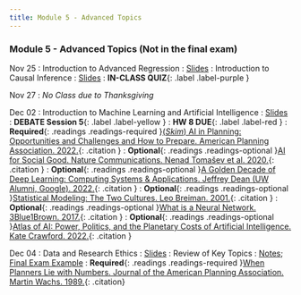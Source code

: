 ```yaml
---
title: Module 5 - Advanced Topics
---
```

### Module 5 - Advanced Topics (Not in the final exam)

Nov 25
: Introduction to Advanced Regression
  : [Slides](#)
: Introduction to Causal Inference
  : [Slides](#)
: **IN-CLASS QUIZ**{: .label .label-purple }

Nov 27
: *No Class due to Thanksgiving*

Dec 02
: Introduction to Machine Learning and Artificial Intelligence
  : [Slides](#)
: **DEBATE Session 5**{: .label .label-yellow }
: **HW 8 DUE**{: .label .label-red }
: **Required**{: .readings .readings-required }[(*Skim*) AI in Planning: Opportunities and Challenges and How to Prepare. American Planning Association. 2022.](https://www.planning.org/publications/document/9255930/){: .citation }
: **Optional**{: .readings .readings-optional }[AI for Social Good. Nature Communications. Nenad Tomašev et al. 2020.](https://doi.org/10.1038/s41467-020-15871-z){: .citation }
: **Optional**{: .readings .readings-optional }[A Golden Decade of Deep Learning: Computing Systems & Applications. Jeffrey Dean (UW Alumni, Google). 2022.](https://direct.mit.edu/daed/article/151/2/58/110623/A-Golden-Decade-of-Deep-Learning-Computing-Systems){: .citation }
: **Optional**{: .readings .readings-optional }[Statistical Modeling: The Two Cultures. Leo Breiman. 2001.](https://projecteuclid.org/journals/statistical-science/volume-16/issue-3/Statistical-Modeling--The-Two-Cultures-with-comments-and-a/10.1214/ss/1009213726.full){: .citation }
: **Optional**{: .readings .readings-optional }[What is a Neural Network. 3Blue1Brown. 2017.](https://www.youtube.com/watch?v=aircAruvnKk&list=PLZHQObOWTQDNU6R1_67000Dx_ZCJB-3pi){: .citation }
: **Optional**{: .readings .readings-optional }[Atlas of AI: Power, Politics, and the Planetary Costs of Artificial Intelligence. Kate Crawford. 2022.](https://yalebooks.yale.edu/book/9780300264630/atlas-of-ai/){: .citation }




Dec 04
: Data and Research Ethics
  : [Slides](#)
: Review of Key Topics
  : [Notes](#); [Final Exam Example](#)
: **Required**{: .readings .readings-required }[When Planners Lie with Numbers. Journal of the American Planning Association. Martin Wachs. 1989.](){: .citation}

